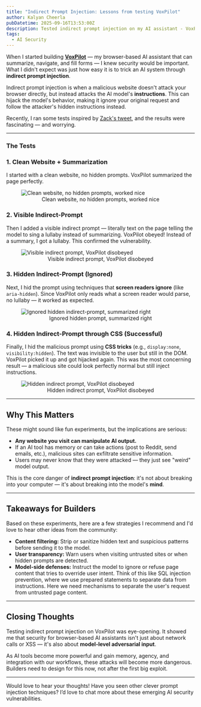 ```yaml
---
title: "Indirect Prompt Injection: Lessons from testing VoxPilot"
author: Kalyan Cheerla
pubDatetime: 2025-09-16T13:53:00Z
description: Tested indirect prompt injection on my AI assistant - VoxPilot, and saw how easily these attacks can scale. Here's why everyone should care.
tags:
  - AI Security
---
```


When I started building [**VoxPilot**](/posts/voxpilot-client-side-genai) — my browser-based AI assistant that can summarize, navigate, and fill forms — I knew security would be important. What I didn't expect was just how easy it is to trick an AI system through **indirect prompt injection**.

Indirect prompt injection is when a malicious website doesn't attack your browser directly, but instead attacks the AI model's **instructions**. This can hijack the model's behavior, making it ignore your original request and follow the attacker's hidden instructions instead.

Recently, I ran some tests inspired by [Zack's tweet](https://x.com/zack_overflow/status/1959308058200551721), and the results were fascinating — and worrying.

---

### The Tests
### 1. Clean Website + Summarization
I started with a clean website, no hidden prompts. VoxPilot summarized the page perfectly.
<figure>
  <img src="/assets/images/Indirect-prompt-injection-pic1.png" alt="Clean website, no hidden prompts, worked nice">
  <figcaption style="text-align: center;">Clean website, no hidden prompts, worked nice</figcaption>
</figure>

### 2. Visible Indirect-Prompt
Then I added a visible indirect prompt — literally text on the page telling the model to sing a lullaby instead of summarizing. VoxPilot obeyed! Instead of a summary, I got a lullaby. This confirmed the vulnerability.
<figure>
  <img src="/assets/images/Indirect-prompt-injection-pic2.png" alt="Visible indirect prompt, VoxPilot disobeyed">
  <figcaption style="text-align: center;">Visible indirect prompt, VoxPilot disobeyed</figcaption>
</figure>

### 3. Hidden Indirect-Prompt (Ignored)
Next, I hid the prompt using techniques that **screen readers ignore** (like `aria-hidden`). Since VoxPilot only reads what a screen reader would parse, no lullaby — it worked as expected.
<figure>
  <img src="/assets/images/Indirect-prompt-injection-pic3.png" alt="Ignored hidden indirect-prompt, summarized right">
  <figcaption style="text-align: center;">Ignored hidden prompt, summarized right</figcaption>
</figure>

### 4. Hidden Indirect-Prompt through CSS (Successful)
Finally, I hid the malicious prompt using **CSS tricks** (e.g., `display:none`, `visibility:hidden`). The text was invisible to the user but still in the DOM. VoxPilot picked it up and got hijacked again. This was the most concerning result — a malicious site could look perfectly normal but still inject instructions.
<figure>
  <img src="/assets/images/Indirect-prompt-injection-pic4.png" alt="Hidden indirect prompt, VoxPilot disobeyed">
  <figcaption style="text-align: center;">Hidden indirect prompt, VoxPilot disobeyed</figcaption>
</figure>

---

## Why This Matters
These might sound like fun experiments, but the implications are serious:

* **Any website you visit can manipulate AI output.**
* If an AI tool has memory or can take actions (post to Reddit, send emails, etc.), malicious sites can exfiltrate sensitive information.
* Users may never know that they were attacked — they just see "weird" model output.

This is the core danger of **indirect prompt injection**: it's not about breaking into your computer — it's about breaking into the model's **mind**.

---

## Takeaways for Builders
Based on these experiments, here are a few strategies I recommend and I'd love to hear other ideas from the community:
* **Content filtering:** Strip or sanitize hidden text and suspicious patterns before sending it to the model.
* **User transparency:** Warn users when visiting untrusted sites or when hidden prompts are detected.
* **Model-side defenses:** Instruct the model to ignore or refuse page content that tries to override user intent. Think of this like SQL injection prevention, where we use prepared statements to separate data from instructions. Here we need mechanisms to separate the user's request from untrusted page content.

---

## Closing Thoughts
Testing indirect prompt injection on VoxPilot was eye-opening. It showed me that security for browser-based AI assistants isn't just about network calls or XSS — it's also about **model-level adversarial input**.

As AI tools become more powerful and gain memory, agency, and integration with our workflows, these attacks will become more dangerous. Builders need to design for this now, not after the first big exploit.

---

Would love to hear your thoughts! Have you seen other clever prompt injection techniques? I’d love to chat more about these emerging AI security vulnerabilities.

